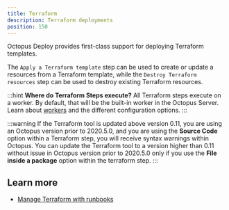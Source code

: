 ```yaml
---
title: Terraform
description: Terraform deployments
position: 150
---
```


Octopus Deploy provides first-class support for deploying Terraform templates.

The `Apply a Terraform template` step can be used to create or update a resources from a Terraform template, while the `Destroy Terraform resources` step can be used to destroy existing Terraform resources.

:::hint
**Where do Terraform Steps execute?**
All Terraform steps execute on a worker.  By default, that will be the built-in worker in the Octopus Server. Learn about [workers](/docs/infrastructure/workers/index.md) and the different configuration options.
:::

:::warning
If the Terraform tool is updated above version 0.11, you are using an Octopus version prior to 2020.5.0, and you are using the **Source Code** option within a Terraform step, you will receive syntax warnings within Octopus. You can update the Terraform tool to a version higher than 0.11 without issue in Octopus version prior to 2020.5.0 only if you use the **File inside a package** option within the terraform step.
:::

## Learn more

- [Manage Terraform with runbooks](/docs/runbooks/runbook-examples/terraform/index.md)
